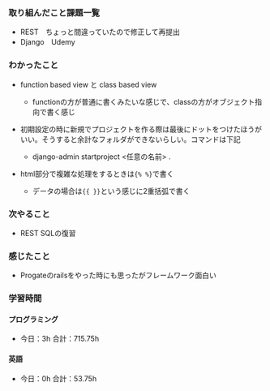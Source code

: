 ### 取り組んだこと課題一覧
- REST　ちょっと間違っていたので修正して再提出
- Django　Udemy
### わかったこと
- function based view と class based view
    - functionの方が普通に書くみたいな感じで、classの方がオブジェクト指向で書く感じ

- 初期設定の時に新規でプロジェクトを作る際は最後にドットをつけたほうがいい。そうすると余計なフォルダができないらしい。コマンドは下記
    - django-admin startproject <任意の名前> .

- html部分で複雑な処理をするときは`{% %}`で書く
    - データの場合は`{{ }}`という感じに2重括弧で書く
### 次やること
- REST  SQLの復習
### 感じたこと
- Progateのrailsをやった時にも思ったがフレームワーク面白い
### 学習時間
#### プログラミング
- 今日：3h 合計：715.75h
#### 英語
- 今日：0h 合計：53.75h